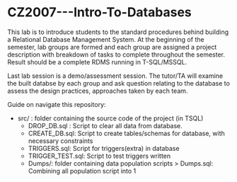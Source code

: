# CZ2007---Intro-To-Databases

This lab is to introduce students to the standard procedures behind building a Relational Database Management System. At the beginning of the semester, lab groups are formed and each group are assigned a project description with breakdown of tasks to complete throughout the semester. Result should be a complete RDMS running in T-SQL/MSSQL. 

Last lab session is a demo/assessment session. The tutor/TA will examine the built databse by each group and ask question relating to the database to assess the design practices, approaches taken by each team.

Guide on navigate this repository:
- src/ : folder containing the source code of the project (in TSQL)
    + DROP_DB.sql : Script to clear all data from database.
    + CREATE_DB.sql: Script to create tables/schemas for database, with necessary constraints
    + TRIGGERS.sql: Script for triggers(extra) in database
    + TRIGGER_TEST.sql: Script to test triggers written
    + Dumps/: folder containing data population scripts
            > Dumps.sql: Combining all population script into 1
      
